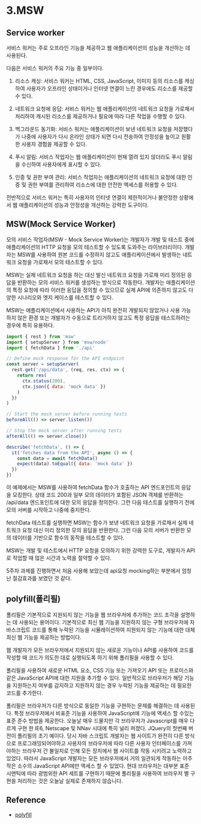 # 3.MSW

## Service worker

서비스 워커는 주로 오프라인 기능을 제공하고 웹 애플리케이션의 성능을 개선하는 데 사용된다.

다음은 서비스 워커의 주요 기능 중 일부이다.

1. 리소스 캐싱: 서비스 워커는 HTML, CSS, JavaScript, 이미지 등의 리소스를 캐싱하여 사용자가 오프라인 상태이거나 인터넷 연결이 느린 경우에도 리소스를 제공할 수 있다.

2. 네트워크 요청에 응답: 서비스 워커는 웹 애플리케이션의 네트워크 요청을 가로채서 처리하여 캐시된 리소스를 제공하거나 필요에 따라 다른 작업을 수행할 수 있다.

3. 백그라운드 동기화: 서비스 워커는 애플리케이션이 보낸 네트워크 요청을 저장했다가 나중에 사용자가 다시 온라인 상태가 되면 다시 전송하여 안정성을 높이고 원활한 사용자 경험을 제공할 수 있다.

4. 푸시 알림: 서비스 작업자는 웹 애플리케이션이 현재 열려 있지 않더라도 푸시 알림을 수신하여 사용자에게 표시할 수 있다.

5. 인증 및 권한 부여 관리: 서비스 작업자는 애플리케이션의 네트워크 요청에 대한 인증 및 권한 부여를 관리하여 리소스에 대한 안전한 액세스를 허용할 수 있다.

전반적으로 서비스 워커는 특히 사용자의 인터넷 연결이 제한적이거나 불안정한 상황에서 웹 애플리케이션의 성능과 안정성을 개선하는 강력한 도구이다.

## MSW(Mock Service Worker)

모의 서비스 작업자(MSW - Mock Service Worker)는 개발자가 개발 및 테스트 중에 애플리케이션의 HTTP 요청을 모의 테스트할 수 있도록 도와주는 라이브러리이다.
개발자는 MSW를 사용하여 원본 코드를 수정하지 않고도 애플리케이션에서 발생하는 네트워크 요청을 가로채서 모의 테스트할 수 있다.

MSW는 실제 네트워크 요청을 하는 대신 발신 네트워크 요청을 가로채 미리 정의된 응답을 반환하는 모의 서비스 워커를 생성하는 방식으로 작동한다.
개발자는 애플리케이션의 특정 요청에 따라 이러한 응답을 정의할 수 있으므로 실제 API에 의존하지 않고도 다양한 시나리오와 엣지 케이스를 테스트할 수 있다.

MSW는 애플리케이션에서 사용하는 API가 아직 완전히 개발되지 않았거나 사용 가능하지 않은 환경 또는 개발자가 수동으로 트리거하지 않고도 특정 응답을 테스트하려는 경우에 특히 유용하다.

```js
import { rest } from 'msw'
import { setupServer } from 'msw/node'
import { fetchData } from './api'

// Define mock response for the API endpoint
const server = setupServer(
  rest.get('/api/data', (req, res, ctx) => {
    return res(
      ctx.status(200),
      ctx.json({ data: 'mock data' })
    )
  })
)

// Start the mock server before running tests
beforeAll(() => server.listen())

// Stop the mock server after running tests
afterAll(() => server.close())

describe('fetchData', () => {
  it('fetches data from the API', async () => {
    const data = await fetchData()
    expect(data).toEqual({ data: 'mock data' })
  })
})
```

이 예제에서는 MSW를 사용하여 fetchData 함수가 호출하는 API 엔드포인트의 응답을 모킹한다.
상태 코드 200과 일부 모의 데이터가 포함된 JSON 객체를 반환하는 /api/data 엔드포인트에 대한 모의 응답을 정의한다.
그런 다음 테스트를 실행하기 전에 모의 서버를 시작하고 나중에 중지한다.

fetchData 테스트를 실행하면 MSW는 함수가 보낸 네트워크 요청을 가로채서 실제 네트워크 요청 대신 미리 정의한 모의 응답을 반환한다.
그런 다음 모의 서버가 반환한 모의 데이터를 기반으로 함수의 동작을 테스트할 수 있다.

MSW는 개발 및 테스트에서 HTTP 요청을 모의하기 위한 강력한 도구로, 개발자가 API로 작업할 때 많은 시간과 노력을 절약할 수 있다.

5주차 과제를 진행하면서 처음 사용해 보았는데 api요청 mocking하는 부분에서 엄청난 절감효과를 보였던 것 같다.

## polyfill(폴리필)

폴리필은 기본적으로 지원되지 않는 기능을 웹 브라우저에 추가하는 코드 조각을 설명하는 데 사용되는 용어이다.
기본적으로 최신 웹 기능을 지원하지 않는 구형 브라우저에 자바스크립트 코드를 통해 누락된 기능을 시뮬레이션하여 지원되지 않는 기능에 대한 대체 최신 웹 기능을 제공하는 방법이다.

웹 개발자가 모든 브라우저에서 지원되지 않는 새로운 기능이나 API를 사용하여 코드를 작성할 때 코드가 의도한 대로 실행되도록 하기 위해 폴리필을 사용할 수 있다.

폴리필을 사용하여 새로운 HTML 요소, CSS 기능 또는 가져오기 API 또는 프로미스와 같은 JavaScript API에 대한 지원을 추가할 수 있다.
일반적으로 브라우저가 해당 기능을 지원하는지 여부를 감지하고 지원하지 않는 경우 누락된 기능을 제공하는 데 필요한 코드를 추가한다.

폴리필은 브라우저가 다른 방식으로 동일한 기능을 구현하는 문제를 해결하는 데 사용된다.
특정 브라우저에서 비표준 기능을 사용하여 JavaScript에 기능에 액세스 할 수있는 표준 준수 방법을 제공한다.
오늘날 매우 드물지만 각 브라우저가 Javascript를 매우 다르게 구현 한 IE6, Netscape 및 NNav 시대에 특히 널리 퍼졌다.
JQuery의 첫번째 버전이 폴리필의 초기 예이다.
당시 자바 스크립트 개발자는 웹 사이트가 완전히 다른 방식으로 프로그래밍되어야하고 사용자의 브라우저에 따라 다른 사용자 인터페이스를 가져야하는 브라우저 간 불일치로 인해 모든 장치에서 웹 사이트를 작동 시키려고 노력하고 있었다.
따라서 JavaScript 개발자는 모든 브라우저에서 거의 일관되게 작동하는 아주 작은 소수의 JavaScript API에만 액세스 할 수 있었다.
현대 브라우저는 대부분 표준 시맨틱에 따라 광범위한 API 세트를 구현하기 때문에 폴리필을 사용하여 브라우저 별 구현을 처리하는 것은 오늘날 실제로 존재하지 않습니다.

## Reference

- [polyfill](https://developer.mozilla.org/ko/docs/Glossary/Polyfill)
